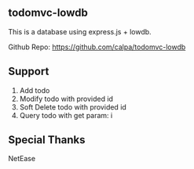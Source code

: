 ## todomvc-lowdb

This is a database using express.js + lowdb.

Github Repo: https://github.com/calpa/todomvc-lowdb

## Support
1. Add todo
2. Modify todo with provided id
3. Soft Delete todo with provided id
4. Query todo with get param: i

## Special Thanks
NetEase
